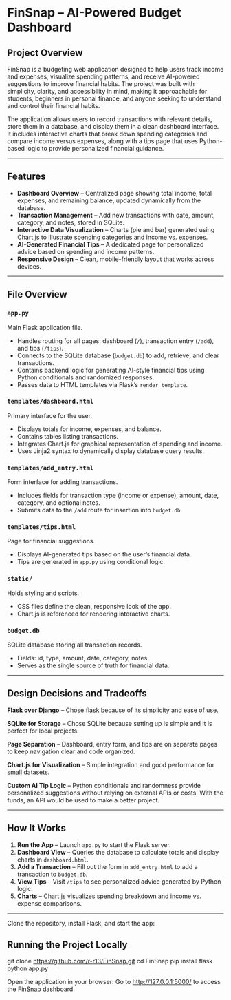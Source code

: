 # FinSnap – AI-Powered Budget Dashboard

## Project Overview

FinSnap is a budgeting web application designed to help users track income and expenses, visualize spending patterns, and receive AI-powered suggestions to improve financial habits. The project was built with simplicity, clarity, and accessibility in mind, making it approachable for students, beginners in personal finance, and anyone seeking to understand and control their financial habits.

The application allows users to record transactions with relevant details, store them in a database, and display them in a clean dashboard interface. It includes interactive charts that break down spending categories and compare income versus expenses, along with a tips page that uses Python-based logic to provide personalized financial guidance.

---

## Features

- **Dashboard Overview** – Centralized page showing total income, total expenses, and remaining balance, updated dynamically from the database.
- **Transaction Management** – Add new transactions with date, amount, category, and notes, stored in SQLite.
- **Interactive Data Visualization** – Charts (pie and bar) generated using Chart.js to illustrate spending categories and income vs. expenses.
- **AI-Generated Financial Tips** – A dedicated page for personalized advice based on spending and income patterns.
- **Responsive Design** – Clean, mobile-friendly layout that works across devices.

---

## File Overview

### `app.py`
Main Flask application file.
- Handles routing for all pages: dashboard (`/`), transaction entry (`/add`), and tips (`/tips`).
- Connects to the SQLite database (`budget.db`) to add, retrieve, and clear transactions.
- Contains backend logic for generating AI-style financial tips using Python conditionals and randomized responses.
- Passes data to HTML templates via Flask’s `render_template`.

### `templates/dashboard.html`
Primary interface for the user.
- Displays totals for income, expenses, and balance.
- Contains tables listing transactions.
- Integrates Chart.js for graphical representation of spending and income.
- Uses Jinja2 syntax to dynamically display database query results.

### `templates/add_entry.html`
Form interface for adding transactions.
- Includes fields for transaction type (income or expense), amount, date, category, and optional notes.
- Submits data to the `/add` route for insertion into `budget.db`.

### `templates/tips.html`
Page for financial suggestions.
- Displays AI-generated tips based on the user’s financial data.
- Tips are generated in `app.py` using conditional logic.

### `static/`
Holds styling and scripts.
- CSS files define the clean, responsive look of the app.
- Chart.js is referenced for rendering interactive charts.

### `budget.db`
SQLite database storing all transaction records.
- Fields: id, type, amount, date, category, notes.
- Serves as the single source of truth for financial data.

---

## Design Decisions and Tradeoffs

**Flask over Django** – Chose flask because of its simplicity and ease of use.

**SQLite for Storage** – Chose SQLite because setting up is simple and it is perfect for local projects.

**Page Separation** – Dashboard, entry form, and tips are on separate pages to keep navigation clear and code organized.

**Chart.js for Visualization** – Simple integration and good performance for small datasets.

**Custom AI Tip Logic** – Python conditionals and randomness provide personalized suggestions without relying on external APIs or costs. With the funds, an API would be used to make a better project.

---

## How It Works

1. **Run the App** – Launch `app.py` to start the Flask server.
2. **Dashboard View** – Queries the database to calculate totals and display charts in `dashboard.html`.
3. **Add a Transaction** – Fill out the form in `add_entry.html` to add a transaction to `budget.db`.
4. **View Tips** – Visit `/tips` to see personalized advice generated by Python logic.
5. **Charts** – Chart.js visualizes spending breakdown and income vs. expense comparisons.

---

Clone the repository, install Flask, and start the app:

## Running the Project Locally

git clone https://github.com/r-r13/FinSnap.git
cd FinSnap
pip install flask
python app.py

Open the application in your browser:
Go to http://127.0.0.1:5000/ to access the FinSnap dashboard.
